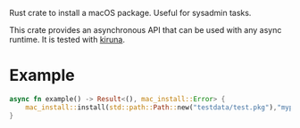 Rust crate to install a macOS package.  Useful for sysadmin tasks.

This crate provides an asynchronous API that can be used with any async runtime.  It is tested with [kiruna](https://github.com/drewcrawford/kiruna/).

# Example

```rust
async fn example() -> Result<(), mac_install::Error> {
    mac_install::install(std::path::Path::new("testdata/test.pkg"),"mypassword".to_owned(),kiruna::Priority::Testing).await
}
```